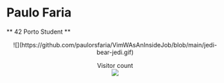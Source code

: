 # Paulo Faria

** 42 Porto Student **
<p align="center"> 
![](https://github.com/paulorsfaria/VimWAsAnInsideJob/blob/main/jedi-bear-jedi.gif)
</p>
<p align="center"> 
  Visitor count<br>
  <img src="https://profile-counter.glitch.me/paulorsfaria/count.svg" />
</p>
